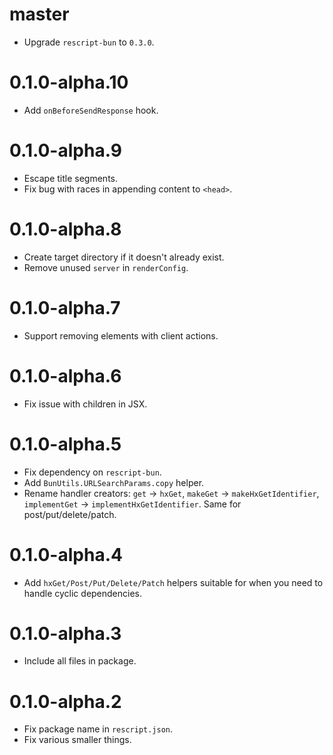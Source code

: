 # master

- Upgrade `rescript-bun` to `0.3.0`.

# 0.1.0-alpha.10

- Add `onBeforeSendResponse` hook.

# 0.1.0-alpha.9

- Escape title segments.
- Fix bug with races in appending content to `<head>`.

# 0.1.0-alpha.8

- Create target directory if it doesn't already exist.
- Remove unused `server` in `renderConfig`.

# 0.1.0-alpha.7

- Support removing elements with client actions.

# 0.1.0-alpha.6

- Fix issue with children in JSX.

# 0.1.0-alpha.5

- Fix dependency on `rescript-bun`.
- Add `BunUtils.URLSearchParams.copy` helper.
- Rename handler creators: `get` -> `hxGet`, `makeGet` -> `makeHxGetIdentifier`, `implementGet` -> `implementHxGetIdentifier`. Same for post/put/delete/patch.

# 0.1.0-alpha.4

- Add `hxGet/Post/Put/Delete/Patch` helpers suitable for when you need to handle cyclic dependencies.

# 0.1.0-alpha.3

- Include all files in package.

# 0.1.0-alpha.2

- Fix package name in `rescript.json`.
- Fix various smaller things.
